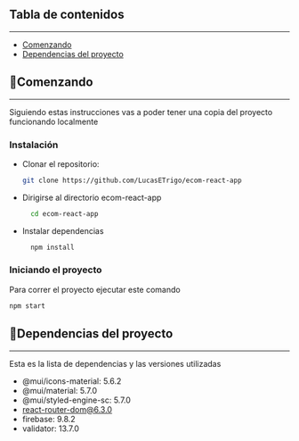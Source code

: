## Tabla de contenidos

---

-   [Comenzando](#comenzando)
-   [Dependencias del proyecto](#dependencias-del-proyecto)

## 🚀Comenzando

---

Siguiendo estas instrucciones vas a poder tener una copia del proyecto funcionando localmente

### Instalación

-   Clonar el repositorio:
    ```bash
    git clone https://github.com/LucasETrigo/ecom-react-app
    ```
-   Dirigirse al directorio ecom-react-app
    ```bash
      cd ecom-react-app
    ```
-   Instalar dependencias
    ```bash
      npm install
    ```

### Iniciando el proyecto

Para correr el proyecto ejecutar este comando

```bash
npm start
```

## 🔌Dependencias del proyecto

---

Esta es la lista de dependencias y las versiones utilizadas

-   @mui/icons-material: 5.6.2
-   @mui/material: 5.7.0
-   @mui/styled-engine-sc: 5.7.0
-   react-router-dom@6.3.0
-   firebase: 9.8.2
-   validator: 13.7.0
